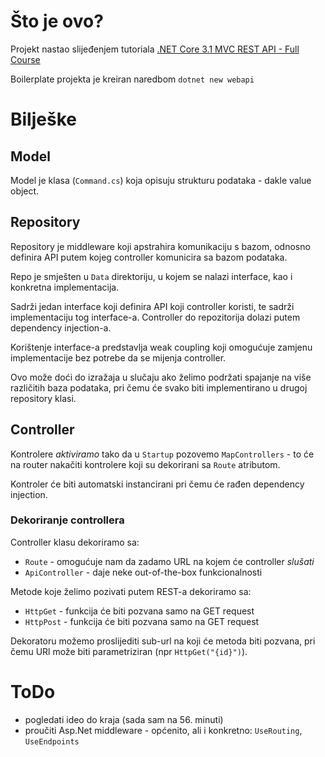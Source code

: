 # Što je ovo?
Projekt nastao slijeđenjem tutoriala [.NET Core 3.1 MVC REST API - Full Course](https://www.youtube.com/watch?v=fmvcAzHpsk8)

Boilerplate projekta je kreiran naredbom `dotnet new webapi`

# Bilješke

## Model
Model je klasa (`Command.cs`) koja opisuju strukturu podataka - dakle value object.

## Repository
Repository je middleware koji apstrahira komunikaciju s bazom, odnosno definira API putem kojeg controller komunicira sa bazom podataka.

Repo je smješten u `Data` direktoriju, u kojem se nalazi interface, kao i konkretna implementacija.

Sadrži jedan interface koji definira API koji controller koristi, te sadrži implementaciju tog interface-a.
Controller do repozitorija dolazi putem dependency injection-a.

Korištenje interface-a predstavlja weak coupling koji omogućuje zamjenu implementacije bez potrebe da se mijenja controller.

Ovo može doći do izražaja u slučaju ako želimo podržati spajanje na više različitih baza podataka, pri čemu će svako biti implementirano u drugoj repository klasi.

## Controller
Kontrolere *aktiviramo* tako da u `Startup` pozovemo `MapControllers` - to će na router nakačiti kontrolere koji su dekorirani sa `Route` atributom.

Kontroler će biti automatski instancirani pri čemu će rađen dependency injection.

### Dekoriranje controllera
Controller klasu dekoriramo sa:
* `Route` - omogućuje nam da zadamo URL na kojem će controller *slušati*
* `ApiController` - daje neke out-of-the-box funkcionalnosti

Metode koje želimo pozivati putem REST-a dekoriramo sa:
* `HttpGet` - funkcija će biti pozvana samo na GET request
* `HttpPost` - funkcija će biti pozvana samo na GET request

Dekoratoru možemo proslijediti sub-url na koji će metoda biti pozvana, pri čemu URl može biti parametriziran (npr `HttpGet("{id}")`).

# ToDo
* pogledati ideo do kraja (sada sam na 56. minuti)
* proučiti Asp.Net middleware - općenito, ali i konkretno: `UseRouting`, `UseEndpoints`
